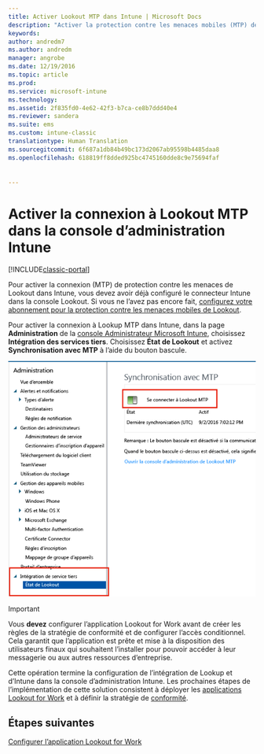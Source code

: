```yaml
---
title: Activer Lookout MTP dans Intune | Microsoft Docs
description: "Activer la protection contre les menaces mobiles (MTP) de Lookout dans la console d’administration Intune."
keywords: 
author: andredm7
ms.author: andredm
manager: angrobe
ms.date: 12/19/2016
ms.topic: article
ms.prod: 
ms.service: microsoft-intune
ms.technology: 
ms.assetid: 2f835fd0-4e62-42f3-b7ca-ce8b7ddd40e4
ms.reviewer: sandera
ms.suite: ems
ms.custom: intune-classic
translationtype: Human Translation
ms.sourcegitcommit: 6f687a1db84b49bc173d2067ab95598b4485daa8
ms.openlocfilehash: 618819ff8dded925bc4745160dde8c9e75694faf


---
```


# <a name="enable-lookout-mtp-connection-in-the-intune-admin-console"></a>Activer la connexion à Lookout MTP dans la console d’administration Intune

[!INCLUDE[classic-portal](../includes/classic-portal.md)]

Pour activer la connexion (MTP) de protection contre les menaces de Lookout dans Intune, vous devez avoir déjà configuré le connecteur Intune dans la console Lookout.  Si vous ne l’avez pas encore fait, [configurez votre abonnement pour la protection contre les menaces mobiles de Lookout](set-up-your-subscription-with-lookout-mtp.md).

Pour activer la connexion à Lookup MTP dans Intune, dans la page **Administration** de la [console Administrateur Microsoft Intune](https://manage.microsoft.com), choisissez **Intégration des services tiers**. Choisissez **État de Lookout** et activez **Synchronisation avec MTP** à l’aide du bouton bascule.

![Capture d’écran de la page Synchronisation avec MTP avec le bouton bascule d’activation mis en surbrillance](../media/mtp/lookout-intune-synchronization.png)

>[!IMPORTANT]
> Vous **devez** configurer l’application Lookout for Work avant de créer les règles de la stratégie de conformité et de configurer l’accès conditionnel. Cela garantit que l’application est prête et mise à la disposition des utilisateurs finaux qui souhaitent l’installer pour pouvoir accéder à leur messagerie ou aux autres ressources d’entreprise.

Cette opération termine la configuration de l’intégration de Lookup et d’Intune dans la console d’administration Intune.  Les prochaines étapes de l’implémentation de cette solution consistent à déployer les [applications Lookout for Work](https://docs.microsoft.com/intune/deploy-use/device-threat-protection-apps) et à définir la stratégie de [conformité](https://docs.microsoft.com/intune/deploy-use/device-threat-protection-policy).


## <a name="next-steps"></a>Étapes suivantes
[Configurer l’application Lookout for Work](https://docs.microsoft.com/intune/deploy-use/device-threat-protection-apps)



<!--HONumber=Feb17_HO4-->


